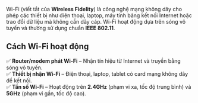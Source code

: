 Wi-Fi (viết tắt của **Wireless Fidelity**) là công nghệ mạng không dây cho phép các thiết bị như điện thoại, laptop, máy tính bảng kết nối Internet hoặc trao đổi dữ liệu mà không cần dây cáp. Wi-Fi hoạt động dựa trên sóng vô tuyến và thường sử dụng chuẩn **IEEE 802.11**.
## **Cách Wi-Fi hoạt động**

✅ **Router/modem phát Wi-Fi** – Nhận tín hiệu từ Internet và truyền bằng sóng vô tuyến.  
✅ **Thiết bị nhận Wi-Fi** – Điện thoại, laptop, tablet có card mạng không dây để kết nối.  
✅ **Tần số Wi-Fi** – Hoạt động trên **2.4GHz** (phạm vi xa, tốc độ trung bình) và **5GHz** (phạm vi gần, tốc độ cao).